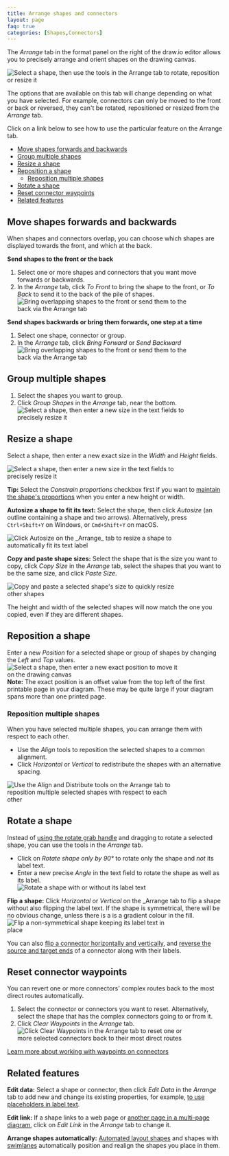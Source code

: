 ```yaml
---
title: Arrange shapes and connectors
layout: page
faq: true
categories: [Shapes,Connectors]
---
```


The _Arrange_ tab in the format panel on the right of the draw.io editor allows you to precisely arrange and orient shapes on the drawing canvas. 

<img src="/assets/img/blog/arrange-tab-shape.png" style="width=100%;max-width:500px;height:auto;" alt="Select a shape, then use the tools in the Arrange tab to rotate, reposition or resize it"> 

The options that are available on this tab will change depending on what you have selected. For example, connectors can only be moved to the front or back or reversed, they can't be rotated, repositioned or resized from the _Arrange_ tab.

Click on a link below to see how to use the particular feature on the Arrange tab. 

- [Move shapes forwards and backwards](#move-shapes-forwards-and-backwards)
- [Group multiple shapes](#group-multiple-shapes)
- [Resize a shape](#resize-a-shape)
- [Reposition a shape](#reposition-a-shape)
  - [Reposition multiple shapes](#reposition-multiple-shapes)
- [Rotate a shape](#rotate-a-shape)
- [Reset connector waypoints](#reset-connector-waypoints)
- [Related features](#related-features)

## Move shapes forwards and backwards

When shapes and connectors overlap, you can choose which shapes are displayed towards the front, and which at the back.

**Send shapes to the front or the back** 

1. Select one or more shapes and connectors that you want move forwards or backwards. 
2. In the _Arrange_ tab, click _To Front_ to bring the shape to the front, or _To Back_ to send it to the back of the pile of shapes. 
<br /><img src="/assets/img/blog/arrange-tab-to-front-to-back.gif" style="width=100%;max-width:400px;height:auto;" alt="Bring overlapping shapes to the front or send them to the back via the Arrange tab"> 

**Send shapes backwards or bring them forwards, one step at a time**

1. Select one shape, connector or group.
2. In the _Arrange_ tab, click _Bring Forward_ or _Send Backward_
<br /><img src="/assets/img/blog/arrange-tab-forward-backward.gif" style="width=100%;max-width:400px;height:auto;" alt="Bring overlapping shapes to the front or send them to the back via the Arrange tab">

## Group multiple shapes

1. Select the shapes you want to group.
2. Click _Group Shapes_ in the _Arrange_ tab, near the bottom.
<br /><img src="/assets/img/blog/arrange-tab-group-shapes.png" style="width=100%;max-width:400px;height:auto;" alt="Select a shape, then enter a new size in the text fields to precisely resize it"> 

## Resize a shape

Select a shape, then enter a new exact size in the _Width_ and _Height_ fields.

<img src="/assets/img/blog/arrange-tab-shape-size.png" style="width=100%;max-width:400px;height:auto;" alt="Select a shape, then enter a new size in the text fields to precisely resize it"> 

**Tip:** Select the _Constrain proportions_ checkbox first if you want to [maintain the shape's proportions](/doc/faq/shape-constrain-proportions.html) when you enter a new height or width.

**Autosize a shape to fit its text:** Select the shape, then click _Autosize_ (an outline containing a shape and two arrows). Alternatively, press ``Ctrl+Shift+Y`` on Windows, or ``Cmd+Shift+Y`` on macOS.

<img src="/assets/img/blog/arrange-tab-autosize.png" style="width=100%;max-width:400px;height:auto;" alt="Click Autosize on the _Arrange_ tab to resize a shape to automatically fit its text label"> 

**Copy and paste shape sizes:** Select the shape that is the size you want to copy, click _Copy Size_ in the _Arrange_ tab, select the shapes that you want to be the same size, and click _Paste Size_. 

<img src="/assets/img/blog/shapes-copy-size-paste-size.gif" style="width=100%;max-width:400px;height:auto;" alt="Copy and paste a selected shape's size to quickly resize other shapes">

The height and width of the selected shapes will now match the one you copied, even if they are different shapes.

## Reposition a shape

Enter a new _Position_ for a selected shape or group of shapes by changing the _Left_ and _Top_ values. 
<br /><img src="/assets/img/blog/arrange-tab-position.png" style="width=100%;max-width:400px;height:auto;" alt="Select a shape, then enter a new exact position to move it on the drawing canvas"> 
<br />**Note:** The exact position is an offset value from the top left of the first printable page in your diagram. These may be quite large if your diagram spans more than one printed page.

### Reposition multiple shapes

When you have selected multiple shapes, you can arrange them with respect to each other. 

* Use the _Align_ tools to reposition the selected shapes to a common alignment.
* Click _Horizontal_ or _Vertical_ to redistribute the shapes with an alternative spacing.

<img src="/assets/img/blog/arrange-tab-align.png" style="width=100%;max-width:400px;height:auto;" alt="Use the Align and Distribute tools on the Arrange tab to reposition multiple selected shapes with respect to each other">

## Rotate a shape

Instead of [using the rotate grab handle](/doc/faq/shape-rotate.html) and dragging to rotate a selected shape, you can use the tools in the _Arrange_ tab. 
* Click on _Rotate shape only by 90°_ to rotate only the shape and _not_ its label text.
* Enter a new precise _Angle_ in the text field to rotate the shape as well as its label.
<br /><img src="/assets/img/blog/arrange-tab-rotate.gif" style="width=100%;max-width:400px;height:auto;" alt="Rotate a shape with or without its label text">

**Flip a shape:** Click _Horizontal_ or _Vertical_ on the _Arrange tab to flip a shape without also flipping the label text. If the shape is symmetrical, there will be no obvious change, unless there is a is a gradient colour in the fill. 
<br /><img src="/assets/img/blog/arrange-tab-flip.gif" style="width=100%;max-width:400px;height:auto;" alt="Flip a non-symmetrical shape keeping its label text in place">

You can also [flip a connector horizontally and vertically](/doc/faq/connector-flip.html), and [reverse the source and target ends](/doc/faq/connector-reverse.html) of a connector along with their labels.

## Reset connector waypoints

You can revert one or more connectors' complex routes back to the most direct routes automatically. 

1. Select the connector or connectors you want to reset. Alternatively, select the shape that has the complex connectors going to or from it.  
2. Click _Clear Waypoints_ in the _Arrange_ tab. 
<br /><img src="/assets/img/blog/arrange-tab-clear-waypoints.gif" style="width=100%;max-width:400px;height:auto;" alt="Click Clear Waypoints in the Arrange tab to reset one or more selected connectors back to their most direct routes">

[Learn more about working with waypoints on connectors](/blog/waypoints-connectors.html)

## Related features

**Edit data:** Select a shape or connector, then click _Edit Data_ in the _Arrange_ tab to add new and change its existing properties, for example, [to use placeholders in label text](/blog/placeholders.html). 

**Edit link:** If a shape links to a web page or [another page in a multi-page diagram](/blog/multiple-page-diagrams.html), click on _Edit Link_ in the _Arrange_ tab to change it. 

**Arrange shapes automatically:** [Automated layout shapes](/blog/automated-layout-shapes.html) and shapes with [swimlanes](/blog/swimlane-diagrams.html) automatically position and realign the shapes you place in them.